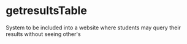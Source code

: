 # getresultsTable
System to be included into a website where students may query their results without seeing other's
